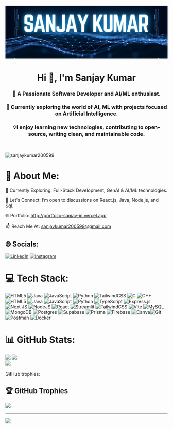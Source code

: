 ![logo](https://github.com/sanjaykumar200599/sanjaykumar200599/blob/main/github_profile_pic.JPG)
<h1 align="center">Hi 👋, I'm Sanjay Kumar</h1>
<h3 align="center">🤖 A Passionate Software Developer and AI/ML enthusiast.</h3>
<h3 align="center">🔭 Currently exploring the world of AI, ML with projects focused on Artificial Intelligence.</h3>
<h3 align="center">💡I enjoy learning new technologies, contributing to open-source, writing clean, and maintainable code.</h3><br>

<p align="left"> <img src="https://komarev.com/ghpvc/?username=sanjaykumar200599&label=Profile%20views&color=0e75b6&style=flat" alt="sanjaykumar200599" /> </p>
    
# 💫 About Me:
🌱 Currently Exploring: Full-Stack Development, GenAI & AI/ML technologies.

💬 Let's Connect: I’m open to discussions on React.js, Java, Node.js, and Sql.

🌐 Portfolio: http://portfolio-sanjay-in.vercel.app

📫 Reach Me At: sanjaykumar200599@gmail.com





## 🌐 Socials:
[![LinkedIn](https://img.shields.io/badge/LinkedIn-%230077B5.svg?logo=linkedin&logoColor=white)](https://linkedin.com/in/sanjay-kumar-b142992b0)   [![Instagram](https://img.shields.io/badge/Instagram-%23E4405F.svg?logo=Instagram&logoColor=white)](https://instagram.com/"https://instagram.com/sanjayy_kumar_) 


# 💻 Tech Stack:
 ![HTML5](https://img.shields.io/badge/html5-%23E34F26.svg?style=for-the-badge&logo=html5&logoColor=white) ![Java](https://img.shields.io/badge/java-%23ED8B00.svg?style=for-the-badge&logo=openjdk&logoColor=white) ![JavaScript](https://img.shields.io/badge/javascript-%23323330.svg?style=for-the-badge&logo=javascript&logoColor=%23F7DF1E) ![Python](https://img.shields.io/badge/python-3670A0?style=for-the-badge&logo=python&logoColor=ffdd54) ![TailwindCSS](https://img.shields.io/badge/tailwindcss-%2338B2AC.svg?style=for-the-badge&logo=tailwind-css&logoColor=white) 
 ![C](https://img.shields.io/badge/c-%2300599C.svg?style=for-the-badge&logo=c&logoColor=white) ![C++](https://img.shields.io/badge/c++-%2300599C.svg?style=for-the-badge&logo=c%2B%2B&logoColor=white) ![HTML5](https://img.shields.io/badge/html5-%23E34F26.svg?style=for-the-badge&logo=html5&logoColor=white) ![Java](https://img.shields.io/badge/java-%23ED8B00.svg?style=for-the-badge&logo=openjdk&logoColor=white) ![JavaScript](https://img.shields.io/badge/javascript-%23323330.svg?style=for-the-badge&logo=javascript&logoColor=%23F7DF1E) ![Python](https://img.shields.io/badge/python-3670A0?style=for-the-badge&logo=python&logoColor=ffdd54) ![TypeScript](https://img.shields.io/badge/typescript-%23007ACC.svg?style=for-the-badge&logo=typescript&logoColor=white)  ![Express.js](https://img.shields.io/badge/express.js-%23404d59.svg?style=for-the-badge&logo=express&logoColor=%2361DAFB) ![Next JS](https://img.shields.io/badge/Next-black?style=for-the-badge&logo=next.js&logoColor=white) ![NodeJS](https://img.shields.io/badge/node.js-6DA55F?style=for-the-badge&logo=node.js&logoColor=white) ![React](https://img.shields.io/badge/react-%2320232a.svg?style=for-the-badge&logo=react&logoColor=%2361DAFB) ![Streamlit](https://img.shields.io/badge/Streamlit-%23FE4B4B.svg?style=for-the-badge&logo=streamlit&logoColor=white) ![TailwindCSS](https://img.shields.io/badge/tailwindcss-%2338B2AC.svg?style=for-the-badge&logo=tailwind-css&logoColor=white) ![Vite](https://img.shields.io/badge/vite-%23646CFF.svg?style=for-the-badge&logo=vite&logoColor=white) ![MySQL](https://img.shields.io/badge/mysql-4479A1.svg?style=for-the-badge&logo=mysql&logoColor=white) ![MongoDB](https://img.shields.io/badge/MongoDB-%234ea94b.svg?style=for-the-badge&logo=mongodb&logoColor=white) ![Postgres](https://img.shields.io/badge/postgres-%23316192.svg?style=for-the-badge&logo=postgresql&logoColor=white) ![Supabase](https://img.shields.io/badge/Supabase-3ECF8E?style=for-the-badge&logo=supabase&logoColor=white) ![Prisma](https://img.shields.io/badge/Prisma-3982CE?style=for-the-badge&logo=Prisma&logoColor=white) ![Firebase](https://img.shields.io/badge/firebase-a08021?style=for-the-badge&logo=firebase&logoColor=ffcd34) ![Canva](https://img.shields.io/badge/Canva-%2300C4CC.svg?style=for-the-badge&logo=Canva&logoColor=white)![Git](https://img.shields.io/badge/git-%23F05033.svg?style=for-the-badge&logo=git&logoColor=white) ![Postman](https://img.shields.io/badge/Postman-FF6C37?style=for-the-badge&logo=postman&logoColor=white) ![Docker](https://img.shields.io/badge/docker-%230db7ed.svg?style=for-the-badge&logo=docker&logoColor=white)
# 📊 GitHub Stats:
![](https://github-readme-stats.vercel.app/api/top-langs/?username=sanjaykumar200599&theme=algolia&hide_border=false&include_all_commits=true&count_private=true&layout=compact)
![](https://github-readme-stats.vercel.app/api?username=sanjaykumar200599&theme=algolia&hide_border=false&include_all_commits=true&count_private=true)<br/>
![](https://nirzak-streak-stats.vercel.app/?user=sanjaykumar200599&theme=algolia&hide_border=false)<br/>

GitHub trophies:

## 🏆 GitHub Trophies
![](https://github-profile-trophy.vercel.app/?username=sanjaykumar200599&theme=tokyonight&no-frame=false&no-bg=true&margin-w=4)

---
[![](https://visitcount.itsvg.in/api?id=sanjaykumar200599&icon=0&color=0)](https://visitcount.itsvg.in)

<!-- Proudly created with GPRM ( https://gprm.itsvg.in ) -->
